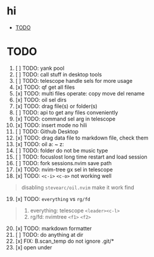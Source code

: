 # hi

<!-- toc -->

- [TODO](#todo)

<!-- tocstop -->

# TODO

1. [ ] TODO: yank pool
2. [ ] TODO: call stuff in desktop tools
3. [ ] TODO: telescope handle sels for more usage
4. [x] TODO: qf get all files
5. [x] TODO: multi files operate: copy move del rename
6. [x] TODO: oil sel dirs
7. [x] TODO: drag file(s) or folder(s)
8. [ ] TODO: api to get any files conveniently
9. [x] TODO: command sel arg in telescope
10. [x] TODO: insert mode no hili
11. [ ] TODO: Github Desktop
12. [x] TODO: drag data file to markdown file, check them
13. [x] TODO: oil a: ~ z:
14. [ ] TODO: folder do not be music type
15. [ ] TODO: focuslost long time restart and load session
16. [ ] TODO: fork sessions.nvim save path
17. [x] TODO: nvim-tree gx sel in telescope
18. [x] TODO: `<c-i>` `<c-o>` not working well

> disabling `stevearc/oil.nvim` make it work find

19. [x] TODO: `everything` vs `rg/fd`
>
> 1. everything: telescope `<leader><c-l>`
> 2. rg/fd: nvimtree `<f1>` `<f2>`
>
20. [x] TODO: markdown formatter
21. [ ] TODO: do anything at dir
22. [x] FIX: B.scan_temp do not ignore .git/*
23. [x] <a-o> open under
